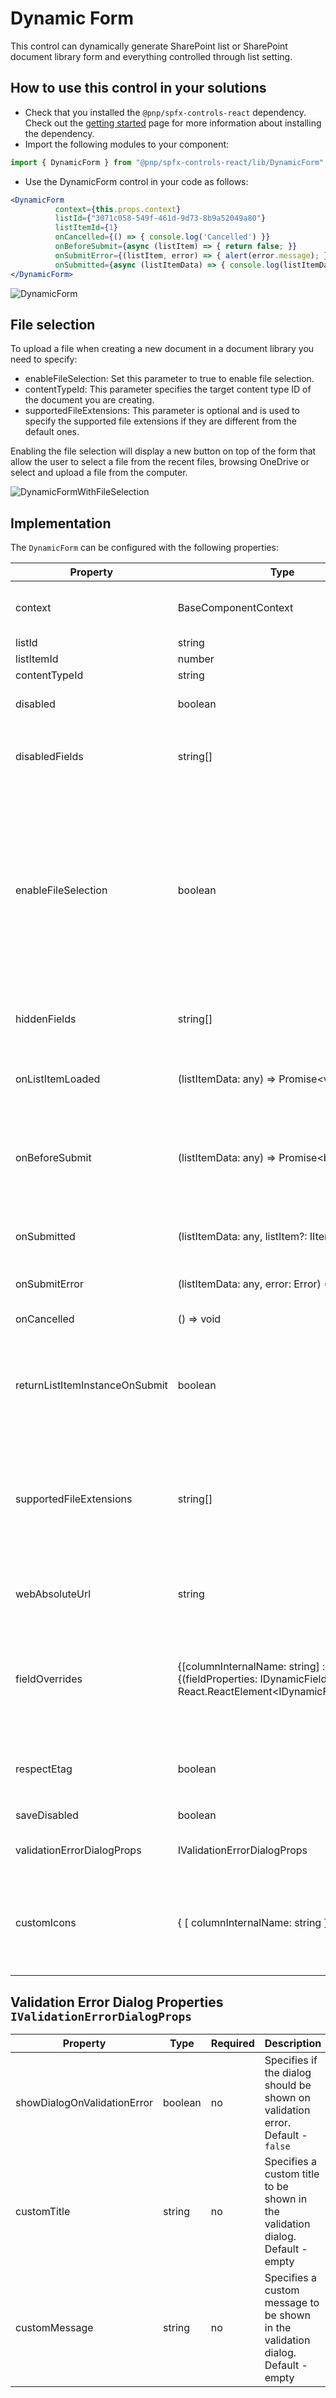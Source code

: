 # Dynamic Form

This control can dynamically generate SharePoint list or SharePoint document library form and everything controlled through list setting.

## How to use this control in your solutions

- Check that you installed the `@pnp/spfx-controls-react` dependency. Check out the [getting started](../../#getting-started) page for more information about installing the dependency.
- Import the following modules to your component:

```TypeScript
import { DynamicForm } from "@pnp/spfx-controls-react/lib/DynamicForm";
```

- Use the DynamicForm control in your code as follows:

```jsx
<DynamicForm 
          context={this.props.context} 
          listId={"3071c058-549f-461d-9d73-8b9a52049a80"}  
          listItemId={1}
          onCancelled={() => { console.log('Cancelled') }}
          onBeforeSubmit={async (listItem) => { return false; }}
          onSubmitError={(listItem, error) => { alert(error.message); }}
          onSubmitted={async (listItemData) => { console.log(listItemData); }}>
</DynamicForm>
```
![DynamicForm](../assets/DynamicForm.png)

## File selection

To upload a file when creating a new document in a document library you need to specify:
- enableFileSelection: Set this parameter to true to enable file selection.
- contentTypeId: This parameter specifies the target content type ID of the document you are creating.
- supportedFileExtensions: This parameter is optional and is used to specify the supported file extensions if they are different from the default ones.

Enabling the file selection will display a new button on top of the form that allow the user to select a file from the recent files, browsing OneDrive or select and upload a file from the computer.

![DynamicFormWithFileSelection](../assets/DynamicFormWithFileSelection.png)

## Implementation

The `DynamicForm` can be configured with the following properties:

| Property | Type | Required | Description |
| ---- | ---- | ---- | ---- |
| context | BaseComponentContext | yes | The context object of the SPFx loaded webpart or customizer. |
| listId | string | yes | Guid of the list.|
| listItemId | number | no | list item ID. |
| contentTypeId | string | no | content type ID |
| disabled | boolean | no | Allows form to be disabled. Default value is `false`|
| disabledFields | string[] | no | InternalName of fields that should be disabled. Default value is `false`|
| enableFileSelection | boolean | no | Specify if the form should support the creation of a new list item in a document library attaching a file to it. This option is only available for document libraries and works only when the contentTypeId is specified and has a base type of type Document. Default value is `false`|
| hiddenFields | string[] | no | InternalName of fields that should be hidden. Default value is `false`|
| onListItemLoaded | (listItemData: any) => Promise&lt;void&gt; | no | List item loaded handler. Allows to access list item information after it's loaded.|
| onBeforeSubmit | (listItemData: any) => Promise&lt;boolean&gt; | no | Before submit handler. Allows to modify the object to be submitted or cancel the submission. To cancel, return `true`.|
| onSubmitted | (listItemData: any, listItem?: IItem) => void | no | Method that returns listItem data JSON object and PnPJS list item instance (`IItem`). |
| onSubmitError | (listItemData: any, error: Error) => void | no | Handler of submission error. |
| onCancelled | () => void | no | Handler when form has been cancelled. |
| returnListItemInstanceOnSubmit | boolean | no | Specifies if `onSubmitted` event should pass PnPJS list item (`IItem`) as a second parameter. Default - `true` |
| supportedFileExtensions | string[] | no | Specify the supported file extensions for the file picker. Only used when enableFileSelection is `true`. Default value is `["docx", "doc", "pptx", "ppt", "xlsx", "xls", "pdf"]`. |
| webAbsoluteUrl | string | no | Absolute Web Url of target site (user requires permissions). |
| fieldOverrides | {[columnInternalName: string] : {(fieldProperties: IDynamicFieldProps): React.ReactElement\<IDynamicFieldProps\>}} | no | Key value pair for fields you want to override.  Key is the internal field name, value is the function to be called for the custom element to render. |
| respectEtag | boolean | no | Specifies if the form should respect the ETag of the item. Default - `true` |
| saveDisabled | boolean | no | Specifies if save button is disabled. |
| validationErrorDialogProps | IValidationErrorDialogProps | no | Specifies validation error dialog properties |
| customIcons | { [ columnInternalName: string ]: string } | no | Specifies custom icons for the form. The key of this dictionary is the column internal name, the value is the Fluent UI icon name. | 

## Validation Error Dialog Properties `IValidationErrorDialogProps`
| Property | Type | Required | Description |
| ---- | ---- | ---- | ---- |
| showDialogOnValidationError | boolean | no | Specifies if the dialog should be shown on validation error. Default - `false` |
| customTitle | string | no | Specifies a custom title to be shown in the validation dialog. Default - empty |
| customMessage | string | no | Specifies a custom message to be shown in the validation dialog. Default - empty |
